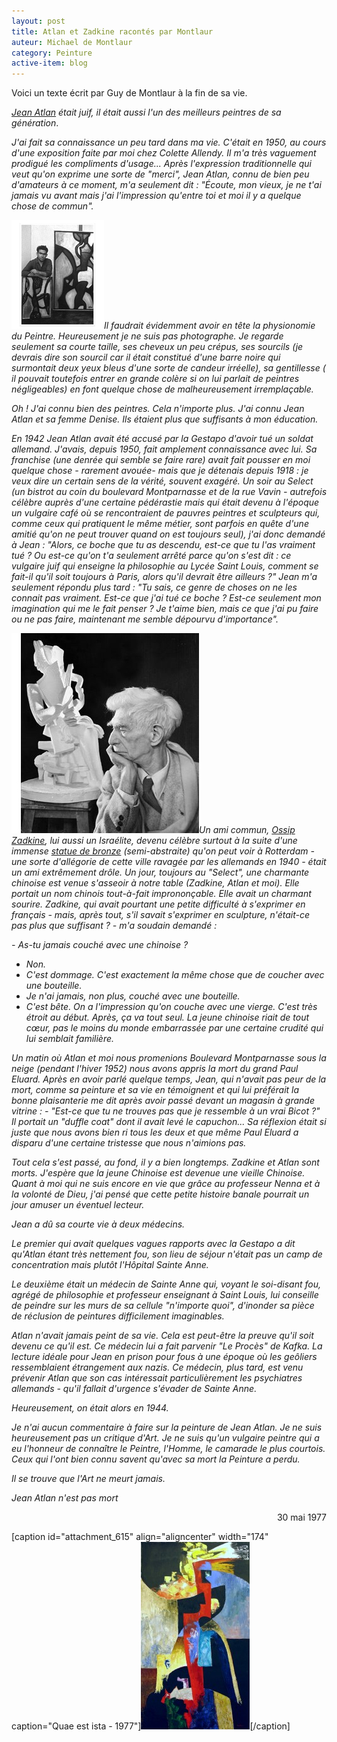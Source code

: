 ```yaml
---
layout: post
title: Atlan et Zadkine racontés par Montlaur
auteur: Michael de Montlaur
category: Peinture
active-item: blog
---
```

Voici un texte écrit par Guy de Montlaur à la fin de sa vie.

<em><a href="http://www.artcyclopedia.com/artists/atlan_jean-michel.html">Jean Atlan</a> était juif, il était aussi l'un des meilleurs peintres de sa génération</em>.

<em>J'ai fait sa connaissance un peu tard dans ma vie. C'était en 1950, au cours d'une exposition faite par moi chez Colette Allendy. Il m'a très vaguement prodigué les compliments d'usage...
Après l'expression traditionnelle qui veut qu'on exprime une sorte de "merci", Jean Atlan, connu de bien peu d'amateurs à ce moment, m'a seulement dit : "Écoute, mon vieux, je ne t'ai jamais vu avant mais j'ai l'impression qu'entre toi et moi il y a quelque chose de commun".</em>

<em><img class="alignleft size-full wp-image-592" title="Atlan" src="/photos/wordpress/Atlan3.jpg" alt="" width="148" height="174" />Il faudrait évidemment avoir en tête la physionomie du Peintre. Heureusement je ne suis pas photographe. Je regarde seulement sa courte taille, ses cheveux un peu crépus, ses sourcils (je devrais dire son sourcil car il était constitué d'une barre noire qui surmontait deux yeux bleus d'une sorte de candeur irréelle), sa gentillesse ( il pouvait toutefois entrer en grande colère si on lui parlait de peintres négligeables) en font quelque chose de malheureusement irremplaçable.</em>

<em>Oh ! J'ai connu bien des peintres. Cela n'importe plus. J'ai connu Jean Atlan et sa femme Denise. Ils étaient plus que suffisants à mon éducation.</em>

<em>En 1942 Jean Atlan avait été accusé par la Gestapo d'avoir tué un soldat allemand. J'avais, depuis 1950, fait amplement connaissance avec lui. Sa franchise (une denrée qui semble se faire rare) avait fait pousser en moi quelque chose - rarement avouée- mais que je détenais depuis 1918 : je veux dire un certain sens de la vérité, souvent exagéré.
Un soir au Select (un bistrot au coin du boulevard Montparnasse et de la rue Vavin - autrefois célèbre auprès d'une certaine pédérastie mais qui était devenu à l'époque un vulgaire café où se rencontraient de pauvres peintres et sculpteurs qui, comme ceux qui pratiquent le même métier, sont parfois en quête d'une amitié qu'on ne peut trouver quand on est toujours seul), j'ai donc demandé à Jean : "Alors, ce boche que tu as descendu, est-ce que tu l'as vraiment tué ? Ou est-ce qu'on t'a seulement arrêté parce qu'on s'est dit : ce vulgaire juif qui enseigne la philosophie au Lycée Saint Louis, comment se fait-il qu'il soit toujours à Paris, alors qu'il devrait être ailleurs ?"
Jean m'a seulement répondu plus tard : "Tu sais, ce genre de choses on ne les connait pas vraiment. Est-ce que j'ai tué ce boche ? Est-ce seulement mon imagination qui me le fait penser ? Je t'aime bien, mais ce que j'ai pu faire ou ne pas faire, maintenant me semble dépourvu d'importance".</em>

<em><img class="alignright size-full wp-image-603" title="Ossip Zadkine" src="/photos/wordpress/Ossip-Zadkine.jpg" alt="" width="300" height="320" />Un ami commun, <a href="http://www.zadkine.com/">Ossip Zadkine</a>, lui aussi un Israélite, devenu célèbre surtout à la suite d'une immense <a href="http://commons.wikimedia.org/wiki/File:Rotterdam_zadkine_monument.jpg">statue de bronze</a> (semi-abstraite) qu'on peut voir à Rotterdam - une sorte d'allégorie de cette ville ravagée par les allemands en 1940 - était un ami extrêmement drôle. Un jour, toujours au "Select", une charmante chinoise est venue s'asseoir à notre table (Zadkine, Atlan et moi). Elle portait un nom chinois tout-à-fait imprononçable. Elle avait un charmant sourire. Zadkine, qui avait pourtant une petite difficulté à s'exprimer en français - mais, après tout, s'il savait s'exprimer en sculpture, n'était-ce pas plus que suffisant ? - m'a soudain demandé :</em>

<em>- As-tu jamais couché avec une chinoise ?
- Non.
- C'est dommage. C'est exactement la même chose que de coucher avec une bouteille.
- Je n'ai jamais, non plus, couché avec une bouteille.
- C'est bête. On a l'impression qu'on couche avec une vierge. C'est très étroit au début. Après, ça va tout seul.
La jeune chinoise riait de tout cœur, pas le moins du monde embarrassée par une certaine crudité qui lui semblait familière.</em>

<em>Un matin où Atlan et moi nous promenions Boulevard Montparnasse sous la neige (pendant l'hiver 1952) nous avons appris la mort du grand Paul Eluard. Après en avoir parlé quelque temps, Jean, qui n'avait pas peur de la mort, comme sa peinture et sa vie en témoignent et qui lui préférait la bonne plaisanterie me dit après avoir passé devant un magasin à grande vitrine : - "Est-ce que tu ne trouves pas que je ressemble à un vrai Bicot ?" Il portait un "duffle coat" dont il avait levé le capuchon... Sa réflexion était si juste que nous avons bien ri tous les deux et que même Paul Eluard a disparu d'une certaine tristesse que nous n'aimions pas.</em>

<em>Tout cela s'est passé, au fond, il y a bien longtemps. Zadkine et Atlan sont morts. J'espère que la jeune Chinoise est devenue une vieille Chinoise. Quant à moi qui ne suis encore en vie que grâce au professeur Nenna et à la volonté de Dieu, j'ai pensé que cette petite histoire banale pourrait un jour amuser un éventuel lecteur.</em>

<em>Jean a dû sa courte vie à deux médecins.</em>

<em>Le premier qui avait quelques vagues rapports avec la Gestapo a dit qu'Atlan étant très nettement fou, son lieu de séjour n'était pas un camp de concentration mais plutôt l'Hôpital Sainte Anne.</em>

<em>Le deuxième était un médecin de Sainte Anne qui, voyant le soi-disant fou, agrégé de philosophie et professeur enseignant à Saint Louis, lui conseille de peindre sur les murs de sa cellule "n'importe quoi", d'inonder sa pièce de réclusion de peintures difficilement imaginables.</em>

<em>Atlan n'avait jamais peint de sa vie. Cela est peut-être la preuve qu'il soit devenu ce qu'il est. Ce médecin lui a fait parvenir "Le Procès" de Kafka. La lecture idéale pour Jean en prison pour fous à une époque où les geôliers ressemblaient étrangement aux nazis. Ce médecin, plus tard, est venu prévenir Atlan que son cas intéressait particulièrement les psychiatres allemands - qu'il fallait d'urgence s'évader de Sainte Anne.</em>

<em>Heureusement, on était alors en 1944.</em>

<em>Je n'ai aucun commentaire à faire sur la peinture de Jean Atlan. Je ne suis heureusement pas un critique d'Art. Je ne suis qu'un vulgaire peintre qui a eu l'honneur de connaître le Peintre, l'Homme, le camarade le plus courtois. Ceux qui l'ont bien connu savent qu'avec sa mort la Peinture a perdu.</em>

<em>Il se trouve que l'Art ne meurt jamais.</em>

<em>Jean Atlan n'est pas mort</em>
<p style="text-align: right;">30 mai 1977</p>

[caption id="attachment_615" align="aligncenter" width="174" caption="Quae est ista - 1977"]<em><em><a href="/photos/wordpress/QUAE_EST_ISTA_1000.jpg"><img class="size-medium wp-image-615" title="Quae est ista" src="/photos/wordpress/QUAE_EST_ISTA_1000-174x300.jpg" alt="" width="174" height="300" /></a></em></em>[/caption]
